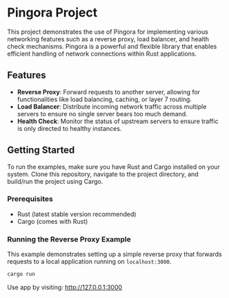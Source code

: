 # Pingora Project

This project demonstrates the use of Pingora for implementing various networking features such as a reverse proxy, load balancer, and health check mechanisms. Pingora is a powerful and flexible library that enables efficient handling of network connections within Rust applications.

## Features

- **Reverse Proxy**: Forward requests to another server, allowing for functionalities like load balancing, caching, or layer 7 routing.
- **Load Balancer**: Distribute incoming network traffic across multiple servers to ensure no single server bears too much demand.
- **Health Check**: Monitor the status of upstream servers to ensure traffic is only directed to healthy instances.

## Getting Started

To run the examples, make sure you have Rust and Cargo installed on your system. Clone this repository, navigate to the project directory, and build/run the project using Cargo.

### Prerequisites

- Rust (latest stable version recommended)
- Cargo (comes with Rust)

### Running the Reverse Proxy Example

This example demonstrates setting up a simple reverse proxy that forwards requests to a local application running on `localhost:3000`.

```bash
cargo run
```

Use app by visiting: <http://127.0.0.1:3000>
